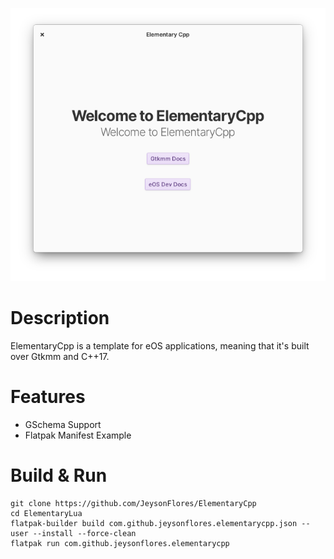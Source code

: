 ![Screenshot](https://github.com/JeysonFlores/ElementaryCpp/blob/main/data/screenshots/Screenshot-1.png) 
# Description
ElementaryCpp is a template for eOS applications, meaning that it's built over Gtkmm and C++17.

# Features
 - GSchema Support
 - Flatpak Manifest Example
 
 # Build & Run
 ```
git clone https://github.com/JeysonFlores/ElementaryCpp
cd ElementaryLua
flatpak-builder build com.github.jeysonflores.elementarycpp.json --user --install --force-clean
flatpak run com.github.jeysonflores.elementarycpp
 ```
